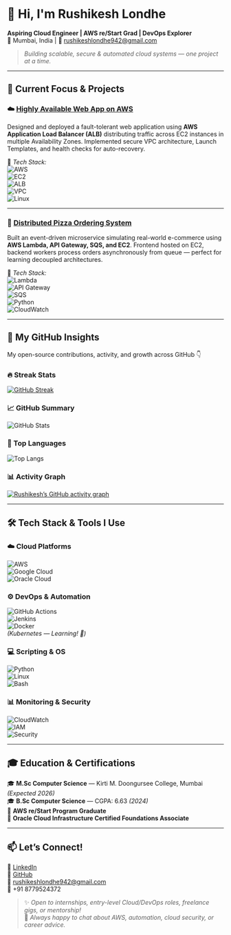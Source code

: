 # 👋 Hi, I'm Rushikesh Londhe  
**Aspiring Cloud Engineer | AWS re/Start Grad | DevOps Explorer**  
📍 Mumbai, India | 📩 rushikeshlondhe942@gmail.com

> *Building scalable, secure & automated cloud systems — one project at a time.*

---

## 🚀 Current Focus & Projects

### ☁️ [Highly Available Web App on AWS](https://github.com/YOUR_GITHUB_USERNAME/aws-ha-webapp)  
Designed and deployed a fault-tolerant web application using **AWS Application Load Balancer (ALB)** distributing traffic across EC2 instances in multiple Availability Zones. Implemented secure VPC architecture, Launch Templates, and health checks for auto-recovery.

🔧 *Tech Stack:*  
![AWS](https://img.shields.io/badge/AWS-FF9900?style=for-the-badge&logo=amazonaws&logoColor=white)  
![EC2](https://img.shields.io/badge/EC2-FF9900?style=for-the-badge&logo=amazonec2&logoColor=white)  
![ALB](https://img.shields.io/badge/Application_Load_Balancer-FF9900?style=for-the-badge&logo=amazonaws&logoColor=white)  
![VPC](https://img.shields.io/badge/VPC-FF9900?style=for-the-badge&logo=amazonaws&logoColor=white)  
![Linux](https://img.shields.io/badge/Linux-FCC624?style=for-the-badge&logo=linux&logoColor=black)

---

### 🍕 [Distributed Pizza Ordering System](https://github.com/YOUR_GITHUB_USERNAME/pizza-ordering-aws)  
Built an event-driven microservice simulating real-world e-commerce using **AWS Lambda, API Gateway, SQS, and EC2**. Frontend hosted on EC2, backend workers process orders asynchronously from queue — perfect for learning decoupled architectures.

🔧 *Tech Stack:*  
![Lambda](https://img.shields.io/badge/Lambda-FF9900?style=for-the-badge&logo=awslambda&logoColor=white)  
![API Gateway](https://img.shields.io/badge/API_Gateway-FF9900?style=for-the-badge&logo=amazonapigateway&logoColor=white)  
![SQS](https://img.shields.io/badge/SQS-FF9900?style=for-the-badge&logo=amazonsqs&logoColor=white)  
![Python](https://img.shields.io/badge/Python-3776AB?style=for-the-badge&logo=python&logoColor=white)  
![CloudWatch](https://img.shields.io/badge/CloudWatch-FF9900?style=for-the-badge&logo=amazoncloudwatch&logoColor=white)

---

## 🧠 My GitHub Insights  
My open-source contributions, activity, and growth across GitHub 👇

<div align="left">

### 🔥 Streak Stats
[![GitHub Streak](https://streak-stats.demolab.com?user=YOUR_GITHUB_USERNAME&theme=tokyonight&hide_border=true&border_radius=8)](https://git.io/streak-stats)

### 📈 GitHub Summary
![GitHub Stats](https://github-readme-stats.vercel.app/api?username=Rushikeshgithu&show_icons=true&theme=tokyonight&hide_border=true&border_radius=8&include_all_commits=true&cache_seconds=0)

### 🧩 Top Languages
![Top Langs](https://github-readme-stats.vercel.app/api/top-langs/?username=Rushikeshgithu&layout=compact&theme=tokyonight&hide_border=true&border_radius=8&cache_seconds=0)

### 📊 Activity Graph
[![Rushikesh’s GitHub activity graph](https://github-readme-activity-graph.vercel.app/graph?username=Rushikeshgithu&theme=tokyo-night&hide_border=true&area=true&radius=8&cache_seconds=0)](https://github.com/Rushikeshgithu)

</div>

---

## 🛠️ Tech Stack & Tools I Use

### ☁️ Cloud Platforms  
![AWS](https://img.shields.io/badge/AWS-FF9900?style=for-the-badge&logo=amazonaws&logoColor=white)  
![Google Cloud](https://img.shields.io/badge/Google_Cloud-4285F4?style=for-the-badge&logo=googlecloud&logoColor=white)  
![Oracle Cloud](https://img.shields.io/badge/Oracle-FF0000?style=for-the-badge&logo=oracle&logoColor=white)

### ⚙️ DevOps & Automation  
![GitHub Actions](https://img.shields.io/badge/GitHub_Actions-2088FF?style=for-the-badge&logo=githubactions&logoColor=white)  
![Jenkins](https://img.shields.io/badge/Jenkins-D24939?style=for-the-badge&logo=jenkins&logoColor=white)  
![Docker](https://img.shields.io/badge/Docker-2496ED?style=for-the-badge&logo=docker&logoColor=white)  
*(Kubernetes — Learning! 🐣)*

### 💻 Scripting & OS  
![Python](https://img.shields.io/badge/Python-3776AB?style=for-the-badge&logo=python&logoColor=white)  
![Linux](https://img.shields.io/badge/Linux-FCC624?style=for-the-badge&logo=linux&logoColor=black)  
![Bash](https://img.shields.io/badge/Bash-4EAA25?style=for-the-badge&logo=gnu-bash&logoColor=white)

### 📊 Monitoring & Security  
![CloudWatch](https://img.shields.io/badge/CloudWatch-FF9900?style=for-the-badge&logo=amazoncloudwatch&logoColor=white)  
![IAM](https://img.shields.io/badge/IAM-FF9900?style=for-the-badge&logo=amazonaws&logoColor=white)  
![Security](https://img.shields.io/badge/Security-Important-red?style=for-the-badge)

---

## 🎓 Education & Certifications

🎓 **M.Sc Computer Science** — Kirti M. Doongursee College, Mumbai *(Expected 2026)*  
🎓 **B.Sc Computer Science** — CGPA: 6.63 *(2024)*  
🏅 **AWS re/Start Program Graduate**  
🏅 **Oracle Cloud Infrastructure Certified Foundations Associate**

---

## 📫 Let’s Connect!

🔗 [LinkedIn](https://linkedin.com/in/YOUR_LINKEDIN_PROFILE)  
🐙 [GitHub](https://github.com/YOUR_GITHUB_USERNAME)  
📧 rushikeshlondhe942@gmail.com  
📱 +91 8779524372

> ✨ *Open to internships, entry-level Cloud/DevOps roles, freelance gigs, or mentorship!*  
> 💬 *Always happy to chat about AWS, automation, cloud security, or career advice.*
